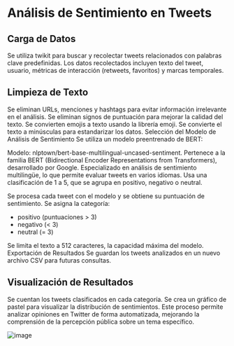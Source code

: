 # Análisis de Sentimiento en Tweets
## Carga de Datos
Se utiliza twikit para buscar y recolectar tweets relacionados con palabras clave predefinidas.
Los datos recolectados incluyen texto del tweet, usuario, métricas de interacción (retweets, favoritos) y marcas temporales.

## Limpieza de Texto

Se eliminan URLs, menciones y hashtags para evitar información irrelevante en el análisis.
Se eliminan signos de puntuación para mejorar la calidad del texto.
Se convierten emojis a texto usando la librería emoji.
Se convierte el texto a minúsculas para estandarizar los datos.
Selección del Modelo de Análisis de Sentimiento
Se utiliza un modelo preentrenado de BERT:

Modelo: nlptown/bert-base-multilingual-uncased-sentiment.
Pertenece a la familia BERT (Bidirectional Encoder Representations from Transformers), desarrollado por Google.
Especializado en análisis de sentimiento multilingüe, lo que permite evaluar tweets en varios idiomas.
Usa una clasificación de 1 a 5, que se agrupa en positivo, negativo o neutral.

Se procesa cada tweet con el modelo y se obtiene su puntuación de sentimiento.
Se asigna la categoría:
- positivo (puntuaciones > 3)
- negativo (< 3)
- neutral (= 3)
  
Se limita el texto a 512 caracteres, la capacidad máxima del modelo.
Exportación de Resultados
Se guardan los tweets analizados en un nuevo archivo CSV para futuras consultas.

## Visualización de Resultados

Se cuentan los tweets clasificados en cada categoría.
Se crea un gráfico de pastel para visualizar la distribución de sentimientos.
Este proceso permite analizar opiniones en Twitter de forma automatizada, mejorando la comprensión de la percepción pública sobre un tema específico.

![image](https://github.com/user-attachments/assets/714734d4-58f7-4e82-9cc5-a5a91faef6ac)
